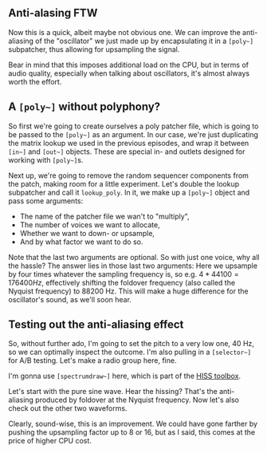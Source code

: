 ## Anti-alasing FTW

Now this is a quick, albeit maybe not obvious one. We can improve the anti-aliasing of the "oscillator" we just made up by encapsulating it in a `[poly~]` subpatcher, thus allowing for upsampling the signal.

Bear in mind that this imposes additional load on the CPU, but in terms of audio quality, especially when talking about oscillators, it's almost always worth the effort.

## A `[poly~]` without polyphony?

So first we're going to create ourselves a poly patcher file, which is going to be passed to the `[poly~]` as an argument. In our case, we're just duplicating the matrix lookup we used in the previous episodes, and wrap it between `[in~]` and `[out~]` objects. These are special in- and outlets designed for working with `[poly~]`s.

Next up, we're going to remove the random sequencer components from the patch, making room for a little experiment. Let's double the lookup subpatcher and call it `lookup_poly`. In it, we make up a `[poly~]` object and pass some arguments:

- The name of the patcher file we wan't to "multiply",
- The number of voices we want to allocate,
- Whether we want to down- or upsample,
- And by what factor we want to do so.

Note that the last two arguments are optional. So with just one voice, why all the hassle? The answer lies in those last two arguments: Here we upsample by four times whatever the sampling frequency is, so e.g. $4 * 44100 = 176400 Hz$, effectively shifting  the foldover frequency (also called the Nyquist frequency) to 88200 Hz. This will make a huge difference for the oscillator's sound, as we'll soon hear.

## Testing out the anti-aliasing effect

So, without further ado, I'm going to set the pitch to a very low one, 40 Hz, so we can optimally inspect the outcome. I'm also pulling in a `[selector~]` for A/B testing. Let's make a radio group here, fine.

I'm gonna use `[spectrumdraw~]` here, which is part of the [HISS toolbox](http://eprints.hud.ac.uk/id/eprint/14897/). 

Let's start with the pure sine wave. Hear the hissing? That's the anti-aliasing produced by foldover at the Nyquist frequency.  Now let's also check out the other two waveforms.

Clearly, sound-wise, this is an improvement. We could have gone farther by pushing the upsampling factor up to 8 or 16, but as I said, this comes at the price of higher CPU cost.